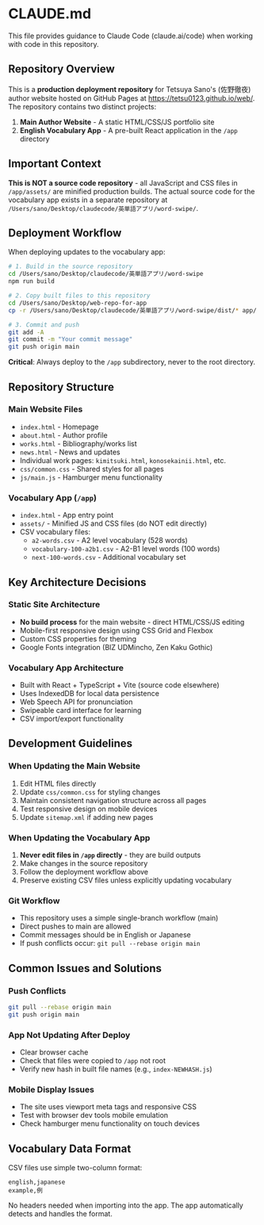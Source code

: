# CLAUDE.md

This file provides guidance to Claude Code (claude.ai/code) when working with code in this repository.

## Repository Overview

This is a **production deployment repository** for Tetsuya Sano's (佐野徹夜) author website hosted on GitHub Pages at https://tetsu0123.github.io/web/. The repository contains two distinct projects:

1. **Main Author Website** - A static HTML/CSS/JS portfolio site
2. **English Vocabulary App** - A pre-built React application in the `/app` directory

## Important Context

**This is NOT a source code repository** - all JavaScript and CSS files in `/app/assets/` are minified production builds. The actual source code for the vocabulary app exists in a separate repository at `/Users/sano/Desktop/claudecode/英単語アプリ/word-swipe/`.

## Deployment Workflow

When deploying updates to the vocabulary app:

```bash
# 1. Build in the source repository
cd /Users/sano/Desktop/claudecode/英単語アプリ/word-swipe
npm run build

# 2. Copy built files to this repository
cd /Users/sano/Desktop/web-repo-for-app
cp -r /Users/sano/Desktop/claudecode/英単語アプリ/word-swipe/dist/* app/

# 3. Commit and push
git add -A
git commit -m "Your commit message"
git push origin main
```

**Critical**: Always deploy to the `/app` subdirectory, never to the root directory.

## Repository Structure

### Main Website Files
- `index.html` - Homepage
- `about.html` - Author profile
- `works.html` - Bibliography/works list
- `news.html` - News and updates
- Individual work pages: `kimitsuki.html`, `konosekainii.html`, etc.
- `css/common.css` - Shared styles for all pages
- `js/main.js` - Hamburger menu functionality

### Vocabulary App (`/app`)
- `index.html` - App entry point
- `assets/` - Minified JS and CSS files (do NOT edit directly)
- CSV vocabulary files:
  - `a2-words.csv` - A2 level vocabulary (528 words)
  - `vocabulary-100-a2b1.csv` - A2-B1 level words (100 words)
  - `next-100-words.csv` - Additional vocabulary set

## Key Architecture Decisions

### Static Site Architecture
- **No build process** for the main website - direct HTML/CSS/JS editing
- Mobile-first responsive design using CSS Grid and Flexbox
- Custom CSS properties for theming
- Google Fonts integration (BIZ UDMincho, Zen Kaku Gothic)

### Vocabulary App Architecture
- Built with React + TypeScript + Vite (source code elsewhere)
- Uses IndexedDB for local data persistence
- Web Speech API for pronunciation
- Swipeable card interface for learning
- CSV import/export functionality

## Development Guidelines

### When Updating the Main Website
1. Edit HTML files directly
2. Update `css/common.css` for styling changes
3. Maintain consistent navigation structure across all pages
4. Test responsive design on mobile devices
5. Update `sitemap.xml` if adding new pages

### When Updating the Vocabulary App
1. **Never edit files in `/app` directly** - they are build outputs
2. Make changes in the source repository
3. Follow the deployment workflow above
4. Preserve existing CSV files unless explicitly updating vocabulary

### Git Workflow
- This repository uses a simple single-branch workflow (main)
- Direct pushes to main are allowed
- Commit messages should be in English or Japanese
- If push conflicts occur: `git pull --rebase origin main`

## Common Issues and Solutions

### Push Conflicts
```bash
git pull --rebase origin main
git push origin main
```

### App Not Updating After Deploy
- Clear browser cache
- Check that files were copied to `/app` not root
- Verify new hash in built file names (e.g., `index-NEWHASH.js`)

### Mobile Display Issues
- The site uses viewport meta tags and responsive CSS
- Test with browser dev tools mobile emulation
- Check hamburger menu functionality on touch devices

## Vocabulary Data Format

CSV files use simple two-column format:
```csv
english,japanese
example,例
```

No headers needed when importing into the app. The app automatically detects and handles the format.